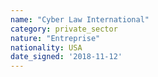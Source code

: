 ```yaml
---
name: "Cyber Law International"
category: private_sector
nature: "Entreprise"
nationality: USA
date_signed: '2018-11-12'
---
```

    